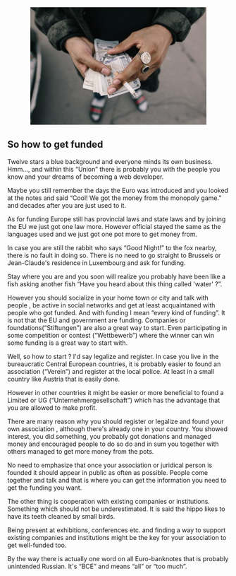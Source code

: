 
<center><img src="gettingfunded.jpg"></center>

## So how to get funded 

Twelve stars a blue background and everyone minds its own business. Hmm..., and within this “Union” there is probably you with the people you know and your dreams of becoming a web developer. 

Maybe you still remember the days the Euro was introduced and you looked at the notes and said “Cool! We got the money from the monopoly game.” and decades after you are just used to it. 

As for funding Europe still has provincial laws and state laws and by joining the EU we just got one law more. However official stayed the same as the languages used and we just got one pot more to get money from. 

In case you are still the rabbit who says “Good Night!” to the fox nearby, there is no fault in doing so. There is no need to go straight to Brussels or Jean-Claude's residence in Luxembourg and ask for funding. 

Stay where you are and you soon will realize you probably have been like a fish asking another fish “Have you heard about this thing called 'water' ?”.  

However you should socialize in your home town or city and talk with people , 
be active in social networks and get at least acquaintaned with people who got funded. And with funding I mean “every kind of funding”. It is not that the EU and government are funding. Companies or foundations(“Stiftungen”) are also a great way to start. Even participating in some competition or contest (“Wettbewerb”) where the winner can win some funding is a great way to start with. 

Well, so how to start ? I'd say legalize and register. In case you live in the bureaucratic Central European countries, it is probably easier to found an association (“Verein”) and register at the local police. At least in a small country like Austria that is easily done. 

However in other countries it might be easier or more beneficial to found a Limited or UG (“Unternehmergesellschaft”) which has the advantage that you are allowed to make profit. 

There are many reason why you should register or legalize and found your own association , although there's already one in your country. You showed interest, you did something, you probably got donations and managed money and encouraged people to do so do and in sum you together with others managed to get more money from the pots. 

No need to emphasize that once your association or juridical person is founded it should appear in public as often as possible. People come together and talk and that is where you can get the information you need to get the funding you want.

The other thing is cooperation with existing companies or institutions. Something which should not be underestimated. It is said the hippo likes to have its teeth cleaned by small birds. 

Being present at exhibitions, conferences etc. and finding a way to support existing companies and institutions might be the key for your association to get well-funded too. 

By the way there is actually one word on all Euro-banknotes that is probably unintended Russian. It's “BCE” and means “all” or “too much”. 


